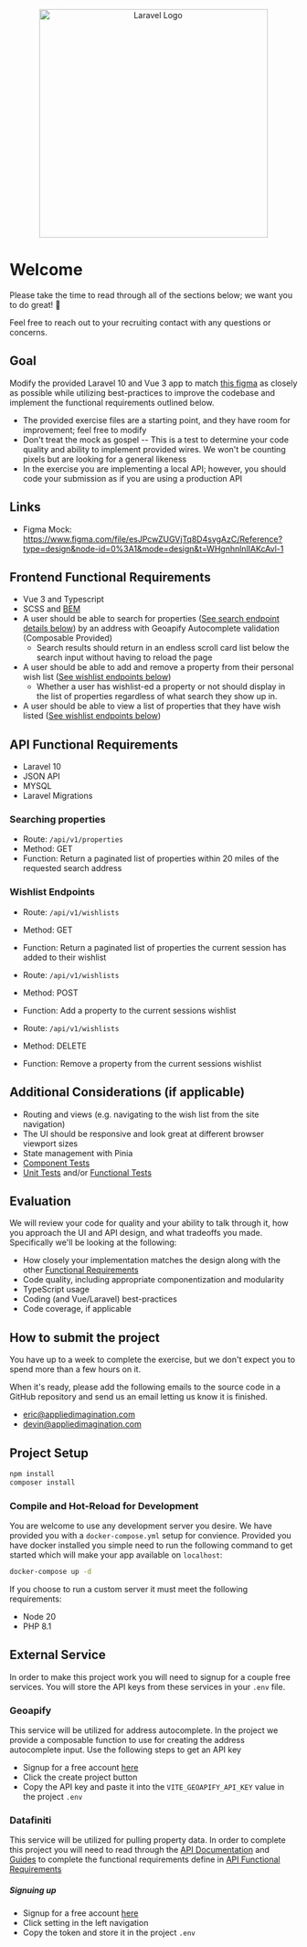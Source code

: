 <p align="center">
    <a href="https://appliedimagination.com/" target="_blank">
        <img src="https://images.appliedimagination.com/common/ai-logo-color-light.png" width="400" alt="Laravel Logo">
    </a>
</p>


# Welcome

Please take the time to read through all of the sections below; we want you to do great! :rocket:

Feel free to reach out to your recruiting contact with any questions or concerns.

## Goal

Modify the provided Laravel 10 and Vue 3 app to match [this figma](https://www.figma.com/file/esJPcwZUGVjTq8D4svgAzC/Reference?type=design&node-id=0%3A1&mode=design&t=WHgnhnlnlIAKcAvl-1) as closely as possible while utilizing best-practices to improve the codebase and implement the functional requirements outlined below.

- The provided exercise files are a starting point, and they have room for improvement; feel free to modify
- Don't treat the mock as gospel -- This is a test to determine your code quality and ability to implement provided wires. We won't be counting pixels but are looking for a general likeness
- In the exercise you are implementing a local API; however, you should code your submission as if you are using a production API


## Links
- Figma Mock: https://www.figma.com/file/esJPcwZUGVjTq8D4svgAzC/Reference?type=design&node-id=0%3A1&mode=design&t=WHgnhnlnlIAKcAvl-1

## Frontend Functional Requirements

- Vue 3 and Typescript
- SCSS and [BEM](https://getbem.com/introduction/)
- A user should be able to search for properties ([See search endpoint details below](#searching-properties-endpoint)) by an address with Geoapify Autocomplete validation (Composable Provided)
  - Search results should return in an endless scroll card list below the search input without having to reload the page
- A user should be able to add and remove a property from their personal wish list ([See wishlist endpoints below](#wishlist-endpoints))
  - Whether a user has wishlist-ed a property or not should display in the list of properties regardless of what search they show up in. 
- A user should be able to view a list of properties that they have wish listed ([See wishlist endpoints below](#wishlist-endpoints))

## API Functional Requirements
- Laravel 10
- JSON API
- MYSQL
- Laravel Migrations

### Searching properties
- Route: `/api/v1/properties`
- Method: GET
- Function: Return a paginated list of properties within 20 miles of the requested search address 

### Wishlist Endpoints

- Route: `/api/v1/wishlists`
- Method: GET
- Function: Return a paginated list of properties the current session has added to their wishlist

- Route: `/api/v1/wishlists`
- Method: POST
- Function: Add a property to the current sessions wishlist

- Route: `/api/v1/wishlists`
- Method: DELETE
- Function: Remove a property from the current sessions wishlist

## Additional Considerations (if applicable)

- Routing and views (e.g. navigating to the wish list from the site navigation)
- The UI should be responsive and look great at different browser viewport sizes
- State management with Pinia
- [Component Tests](#run-component-tests-with-cypress-component-testing)
- [Unit Tests](#run-tests-with-vue) and/or [Functional Tests](#run-tests-with-laravel)


## Evaluation

We will review your code for quality and your ability to talk through it, how you approach the UI and API design, and what tradeoffs you made. Specifically we'll be looking at the following:

- How closely your implementation matches the design along with the other [Functional Requirements](#functional-requirements)
- Code quality, including appropriate componentization and modularity
- TypeScript usage
- Coding (and Vue/Laravel) best-practices
- Code coverage, if applicable

## How to submit the project

You have up to a week to complete the exercise, but we don't expect you to spend more than a few hours on it.

When it's ready, please add the following emails to the source code in a GitHub repository and send us an email letting us know it is finished.
- eric@appliedimagination.com
- devin@appliedimagination.com


## Project Setup

```sh
npm install
composer install
```

### Compile and Hot-Reload for Development

You are welcome to use any development server you desire. We have provided you with a `docker-compose.yml` setup for convience. Provided you have docker installed you simple need to run the following command to get started which will make your app available on `localhost`:

```sh
docker-compose up -d
```

If you choose to run a custom server it must meet the following requirements:
- Node 20
- PHP 8.1

## External Service 

In order to make this project work you will need to signup for a couple free services. You will store the API keys from these services in your `.env` file.

### Geoapify

This service will be utilized for address autocomplete. In the project we provide a composable function to use for creating the address autocomplete input. Use the following steps to get an API key
- Signup for a free account [here](https://myprojects.geoapify.com/register)
- Click the create project button 
- Copy the API key and paste it into the `VITE_GEOAPIFY_API_KEY` value in the project `.env`

### Datafiniti

This service will be utilized for pulling property data. In order to complete this project you will need to read through the [API Documentation](https://developer.datafiniti.co/reference/products) and [Guides](https://developer.datafiniti.co/docs/constructing-property-queries#geo-queries) to complete the functional requirements define in [API Functional Requirements](#api-functional-requirements)

##### Signuing up 
- Signup for a free account [here](https://portal.datafiniti.co/sign-up)
- Click setting in the left navigation
- Copy the token and store it in the project `.env`
